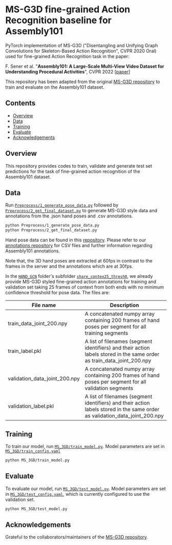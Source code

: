 # MS-G3D fine-grained Action Recognition baseline for Assembly101

PyTorch implementation of MS-G3D ("Disentangling and Unifying Graph Convolutions for Skeleton-Based Action Recognition", CVPR 2020 Oral) used for fine-grained Action Recognition task in the paper:

F. Sener et al. "**Assembly101: A Large-Scale Multi-View Video Dataset for Understanding Procedural Activities**", CVPR 2022 [[paper](https://arxiv.org/pdf/2203.14712.pdf)]

This repository has been adapted from the original [MS-G3D repository](https://github.com/kenziyuliu/MS-G3D) to train and evaluate on the Assembly101 dataset.

## Contents
* [Overview](#overview)
* [Data](#data)
* [Training](#training)
* [Evaluate](#evaluate)
* [Acknowledgements](#acknowledgements)

## Overview

This repository provides codes to train, validate and generate test set predictions for the task of fine-grained action recognition of the Assembly101 dataset.

## Data

Run [`Preprocess/1_generate_pose_data.py`](Preprocess/1_generate_pose_data.py) followed by [`Preprocess/2_get_final_dataset.py`](Preprocess/2_get_final_dataset.py) to generate MS-G3D style data and annotations from the .json hand poses and .csv annotations.

```bash
python Preprocess/1_generate_pose_data.py
python Preprocess/2_get_final_dataset.py
```

Hand pose data can be found in this [repository](https://drive.google.com/drive/folders/1tQbqbXdGfU40kBKfXN4TpKru0s5O4LIa). 
Please refer to our [annotations repository](https://github.com/assembly-101/assembly101-annotations) for CSV files and further information regarding Assembly101 annotations.

Note that, the 3D hand poses are extracted at 60fps in contrast to the frames in the server and the annotations which are at 30fps.

In the [`HAND_GCN`](HAND_GCN) folder's subfolder [`share_contex25_thresh0`](data/share_contex25_thresh0), we already provide MS-G3D styled fine-grained action annotations for training and validation set taking 25 frames of context from both ends with no minimum confidence threshold for pose data. The files are:

| File name | Description |
|-----------|-------------|
| train_data_joint_200.npy | A concatenated numpy array containing 200 frames of hand poses per segment for all training segments |
| train_label.pkl | A list of filenames (segment identifiers) and their action labels stored in the same order as train_data_joint_200.npy|
| validation_data_joint_200.npy | A concatenated numpy array containing 200 frames of hand poses per segment for all validation segments |
| validation_label.pkl | A list of filenames (segment identifiers) and their action labels stored in the same order as validation_data_joint_200.npy|


## Training

To train our model, run [`MS_3GD/train_model.py`](MS_3GD/train_model.py). Model parameters are set in [`MS_3GD/train_config.yaml`](MS_3GD/train_config.yaml)

```bash
python MS_3GD/train_model.py
```

## Evaluate

To evaluate our model, run [`MS_3GD/test_model.py`](MS_3GD/train_model.py). Model parameters are set in [`MS_3GD/test_config.yaml`](MS_3GD/train_config.yaml), which is currently configured to use the validation set.

```bash
python MS_3GD/test_model.py
```


## Acknowledgements

Grateful to the collaborators/maintainers of the [MS-G3D repository](https://github.com/kenziyuliu/MS-G3D).